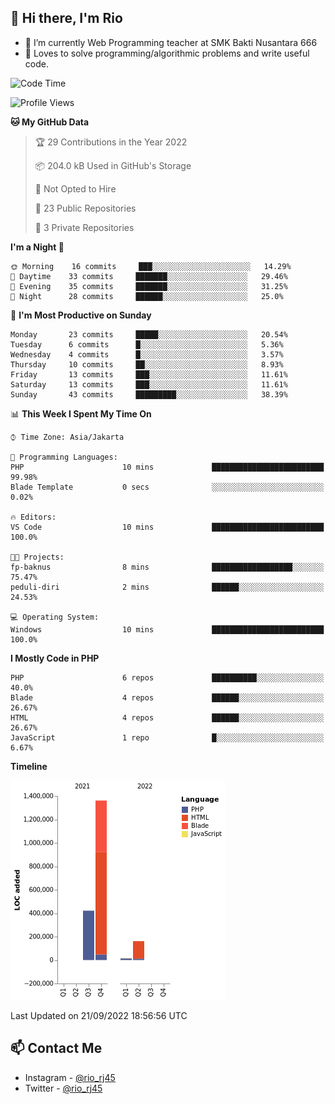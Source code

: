 ## 👋 Hi there, I'm Rio 

-  🔭 I’m currently Web Programming teacher at SMK Bakti Nusantara 666
-  💬 Loves to solve programming/algorithmic problems and write useful code.

<!--START_SECTION:waka-->
![Code Time](http://img.shields.io/badge/Code%20Time-651%20hrs%206%20mins-blue)

![Profile Views](http://img.shields.io/badge/Profile%20Views-0-blue)

**🐱 My GitHub Data** 

> 🏆 29 Contributions in the Year 2022
 > 
> 📦 204.0 kB Used in GitHub's Storage 
 > 
> 🚫 Not Opted to Hire
 > 
> 📜 23 Public Repositories 
 > 
> 🔑 3 Private Repositories  
 > 
**I'm a Night 🦉** 

```text
🌞 Morning    16 commits     ███░░░░░░░░░░░░░░░░░░░░░░   14.29% 
🌆 Daytime    33 commits     ███████░░░░░░░░░░░░░░░░░░   29.46% 
🌃 Evening    35 commits     ███████░░░░░░░░░░░░░░░░░░   31.25% 
🌙 Night      28 commits     ██████░░░░░░░░░░░░░░░░░░░   25.0%

```
📅 **I'm Most Productive on Sunday** 

```text
Monday       23 commits     █████░░░░░░░░░░░░░░░░░░░░   20.54% 
Tuesday      6 commits      █░░░░░░░░░░░░░░░░░░░░░░░░   5.36% 
Wednesday    4 commits      █░░░░░░░░░░░░░░░░░░░░░░░░   3.57% 
Thursday     10 commits     ██░░░░░░░░░░░░░░░░░░░░░░░   8.93% 
Friday       13 commits     ███░░░░░░░░░░░░░░░░░░░░░░   11.61% 
Saturday     13 commits     ███░░░░░░░░░░░░░░░░░░░░░░   11.61% 
Sunday       43 commits     █████████░░░░░░░░░░░░░░░░   38.39%

```


📊 **This Week I Spent My Time On** 

```text
⌚︎ Time Zone: Asia/Jakarta

💬 Programming Languages: 
PHP                      10 mins             █████████████████████████   99.98% 
Blade Template           0 secs              ░░░░░░░░░░░░░░░░░░░░░░░░░   0.02%

🔥 Editors: 
VS Code                  10 mins             █████████████████████████   100.0%

🐱‍💻 Projects: 
fp-baknus                8 mins              ██████████████████░░░░░░░   75.47% 
peduli-diri              2 mins              ██████░░░░░░░░░░░░░░░░░░░   24.53%

💻 Operating System: 
Windows                  10 mins             █████████████████████████   100.0%

```

**I Mostly Code in PHP** 

```text
PHP                      6 repos             ██████████░░░░░░░░░░░░░░░   40.0% 
Blade                    4 repos             ██████░░░░░░░░░░░░░░░░░░░   26.67% 
HTML                     4 repos             ██████░░░░░░░░░░░░░░░░░░░   26.67% 
JavaScript               1 repo              █░░░░░░░░░░░░░░░░░░░░░░░░   6.67%

```


**Timeline**

![Chart not found](https://raw.githubusercontent.com/neushepa/neushepa/main/charts/bar_graph.png) 


 Last Updated on 21/09/2022 18:56:56 UTC
<!--END_SECTION:waka-->

## 📫 Contact Me
- Instagram - [@rio_rj45](https://www.instagram.com/rio_rj45/)
- Twitter - [@rio_rj45](https://twitter.com/rio_rj45)
